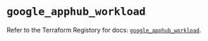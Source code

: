 # `google_apphub_workload`

Refer to the Terraform Registory for docs: [`google_apphub_workload`](https://registry.terraform.io/providers/hashicorp/google-beta/5.21.0/docs/resources/google_apphub_workload).
